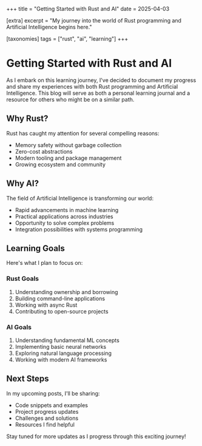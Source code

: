 +++
title = "Getting Started with Rust and AI"
date = 2025-04-03

[extra]
excerpt = "My journey into the world of Rust programming and Artificial Intelligence begins here."

[taxonomies]
tags = ["rust", "ai", "learning"]
+++

# Getting Started with Rust and AI

As I embark on this learning journey, I've decided to document my progress and share my experiences with both Rust programming and Artificial Intelligence. This blog will serve as both a personal learning journal and a resource for others who might be on a similar path.

## Why Rust?

Rust has caught my attention for several compelling reasons:
- Memory safety without garbage collection
- Zero-cost abstractions
- Modern tooling and package management
- Growing ecosystem and community

## Why AI?

The field of Artificial Intelligence is transforming our world:
- Rapid advancements in machine learning
- Practical applications across industries
- Opportunity to solve complex problems
- Integration possibilities with systems programming

## Learning Goals

Here's what I plan to focus on:

### Rust Goals
1. Understanding ownership and borrowing
2. Building command-line applications
3. Working with async Rust
4. Contributing to open-source projects

### AI Goals
1. Understanding fundamental ML concepts
2. Implementing basic neural networks
3. Exploring natural language processing
4. Working with modern AI frameworks

## Next Steps

In my upcoming posts, I'll be sharing:
- Code snippets and examples
- Project progress updates
- Challenges and solutions
- Resources I find helpful

Stay tuned for more updates as I progress through this exciting journey!
